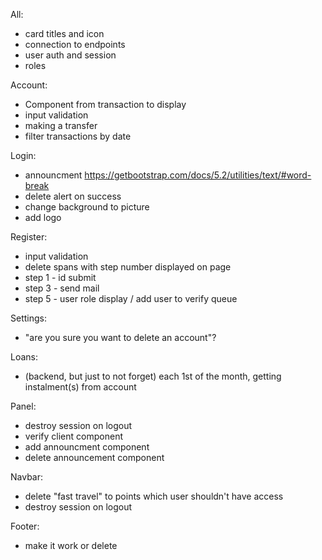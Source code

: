 All: 
  * card titles and icon
  * connection to endpoints
  * user auth and session
  * roles


Account:
  * Component from transaction to display
  * input validation
  * making a transfer
  * filter transactions by date


Login:
  * announcment https://getbootstrap.com/docs/5.2/utilities/text/#word-break
  * delete alert on success
  * change background to picture
  * add logo 


Register:
  * input validation
  * delete spans with step number displayed on page
  * step 1 - id submit
  * step 3 - send mail
  * step 5 - user role display / add user to verify queue


Settings:
  * "are you sure you want to delete an account"?


Loans: 
  * (backend, but just to not forget) each 1st of the month, getting instalment(s) from account

Panel: 
  * destroy session on logout
  * verify client component
  * add announcment component
  * delete announcement component


Navbar:
  * delete "fast travel" to points which user shouldn't have access
  * destroy session on logout
  
Footer:
  * make it work or delete